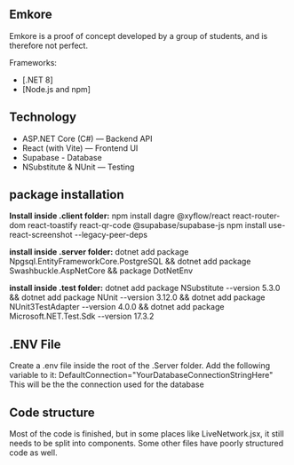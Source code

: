 ## Emkore

Emkore is a proof of concept developed by a group of students, and is therefore not perfect. 

Frameworks:
- [.NET 8]
- [Node.js and npm]

## Technology
- ASP.NET Core (C#) — Backend API
- React (with Vite) — Frontend UI
- Supabase - Database
- NSubstitute & NUnit — Testing

## package installation
**Install inside .client folder:**
npm install dagre @xyflow/react react-router-dom react-toastify react-qr-code @supabase/supabase-js 
npm install use-react-screenshot --legacy-peer-deps

**install inside .server folder:**
dotnet add package Npgsql.EntityFrameworkCore.PostgreSQL && dotnet add package Swashbuckle.AspNetCore && package DotNetEnv

**install inside .test folder:**
dotnet add package NSubstitute --version 5.3.0 && dotnet add package NUnit --version 3.12.0 && dotnet add package NUnit3TestAdapter --version 4.0.0 && dotnet add package Microsoft.NET.Test.Sdk --version 17.3.2

## .ENV File
Create a .env file inside the root of the .Server folder. Add the following variable to it:
DefaultConnection="YourDatabaseConnectionStringHere"
This will be the the connection used for the database

## Code structure
Most of the code is finished, but in some places like LiveNetwork.jsx, it still needs to be split into components.
Some other files have poorly structured code as well.

